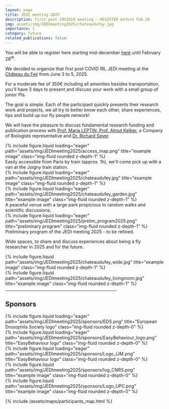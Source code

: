 ```yaml
---
layout: page
title: JEDI meeting 2025
description: first post COVID19 meeting --REGISTER before Feb.28
img: assets/img/JEDImeeting2025/chateaudufey.jpg
importance: 1
category: future
related_publications: false
---
```


You will be able to register here starting mid-december <a href="https://flyjedi.sciencesconf.org/" target="_blank">here</a> until February 28<sup>th</sup>.

We decided to organize that first post COVID IRL JEDI meeting at the <a href = "https://chateaudufey.com/">Château du Feÿ</a> from June 3 to 5, 2025. 
<p>For a moderate fee of 350€ including all amenities besides transportation, you'll have 3 days to present and discuss your work with a small group of junior PIs. 
<p> The goal is simple.
Each of the participant quickly presents their research work and projects, we all try to better know each other, share experiences, tips and build up our fly people network!

<p>We will have the pleasure to discuss fundamental research funding and publication process with <a href = "https://erc.europa.eu/erc_member/maria-leptin">Prof. Maria LEPTIN, <a href = "https://www.hfsp.org/almut-kelber">Prof. Almut Kelber</a>, a Company of Biologists representative and <a href = "https://www.linkedin.com/in/richardsever/">Dr. Richard Sever</a>.

<div class="row">
    <div class="col-sm mt-3 mt-md-0">
        {% include figure.liquid loading="eager" path="assets/img/JEDImeeting2025/access_map.png" title="example image" class="img-fluid rounded z-depth-1" %}
    </div>
</div>
Easily accessible from Paris by train (approx. 1h), we'll come pick up with a van at the Joigny train station.
 

<div class="row">
    <div class="col-sm mt-3 mt-md-0">
        {% include figure.liquid loading="eager" path="assets/img/JEDImeeting2025/chateaudufey.jpg" title="example image" class="img-fluid rounded z-depth-1" %}
    </div>
    <div class="col-sm mt-3 mt-md-0">
        {% include figure.liquid loading="eager" path="assets/img/JEDImeeting2025/chateaudufey_garden.jpg" title="example image" class="img-fluid rounded z-depth-1" %}
    </div>
</div>
<div class="caption">
    A peaceful venue with a large park propicious to random walks and scientific discussions.
</div>
<div class="row">
    <div class="col-sm mt-3 mt-md-0">
        {% include figure.liquid loading="eager" path="assets/img/JEDImeeting2025/prelim_program2025.png" title="preliminary program" class="img-fluid rounded z-depth-1" %}
    </div>
</div>
<div class="caption">
    Preliminary program of the JEDI meeting 2025 - to be refined.
</div>

Wide spaces, to share and discuss experiences about being a fly researcher in 2025 and for the future.

<div class="row justify-content-sm-center">
  <div class="col-sm-8 mt-3 mt-md-0">
    {% include figure.liquid path="assets/img/JEDImeeting2025/chateaudufey_wide.jpg" title="example image" class="img-fluid rounded z-depth-1" %}
  </div>
  <div class="col-sm-4 mt-3 mt-md-0">
    {% include figure.liquid path="assets/img/JEDImeeting2025/chateaudufey_livingroom.jpg" title="example image" class="img-fluid rounded z-depth-1" %}
  </div>
</div>

<hr style="width:70%;text-align:left;margin-left:0">
<p><h2>Sponsors</h2></p>
<div class="row">
    <div class="col-sm mt-3 mt-md-0">
        {% include figure.liquid loading="eager" path="assets/img/JEDImeeting2025/sponsors/EDS.png" title="European Drosophila Society logo" class="img-fluid rounded z-depth-0" %}
    </div>
    <div class="col-sm mt-3 mt-md-0">
        {% include figure.liquid loading="eager" path="assets/img/JEDImeeting2025/sponsors/EasyBehaviour_logo.png" title="EasyBehaviour logo" class="img-fluid rounded z-depth-0" %}
    </div>
    <div class="col-sm mt-3 mt-md-0">
        {% include figure.liquid loading="eager" path="assets/img/JEDImeeting2025/sponsors/Logo_IJM.png" title="EasyBehaviour logo" class="img-fluid rounded z-depth-0" %}
    </div>
</div>
<div class="row justify-content-sm-center">
  <div class="col-sm-1 mt-3 mt-md-0">
    {% include figure.liquid path="assets/img/JEDImeeting2025/sponsors/log_CNRS.png" title="example image" class="img-fluid rounded z-depth-0" %}
  </div>
  <div class="col-sm-1 mt-3 mt-md-0">
    {% include figure.liquid path="assets/img/JEDImeeting2025/sponsors/Logo_UPC.png" title="example image" class="img-fluid rounded z-depth-0" %}
  </div>
</div>

{% include /assets/maps/participants_map.html %}